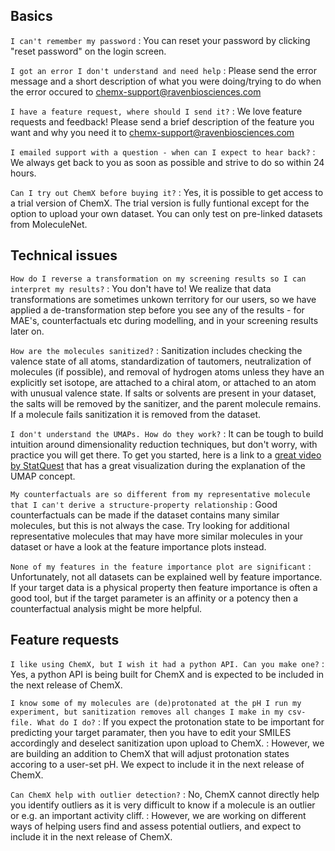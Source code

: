 
## Basics

`I can't remember my password`
: You can reset your password by clicking "reset password" on the login screen. 

`I got an error I don't understand and need help`
: Please send the error message and a short description of what you were doing/trying to do when the error occured to chemx-support@ravenbiosciences.com

`I have a feature request, where should I send it?`
: We love feature requests and feedback! Please send a brief description of the feature you want and why you need it to chemx-support@ravenbiosciences.com

`I emailed support with a question - when can I expect to hear back?`
: We always get back to you as soon as possible and strive to do so within 24 hours.

`Can I try out ChemX before buying it?`
: Yes, it is possible to get access to a trial version of ChemX. The trial version is fully funtional except for the option to upload your own dataset. You can only test on pre-linked datasets from MoleculeNet.

## Technical issues

`How do I reverse a transformation on my screening results so I can interpret my results?`
: You don't have to! We realize that data transformations are sometimes unkown territory for our users, so we have applied a de-transformation step before you see any of the results - for MAE's, counterfactuals etc during modelling, and in your screening results later on.

`How are the molecules sanitized?`
: Sanitization includes checking the valence state of all atoms, standardization of tautomers, neutralization of molecules (if possible), and removal of hydrogen atoms unless they have an explicitly set isotope, are attached to a chiral atom, or attached to an atom with unusual valence state. If salts or solvents are present in your dataset, the salts will be removed by the sanitizer, and the parent molecule remains. If a molecule fails sanitization it is removed from the dataset.

`I don't understand the UMAPs. How do they work?`
: It can be tough to build intuition around dimensionality reduction techniques, but don't worry, with practice you will get there. To get you started, here is a link to a [great video by StatQuest](https://www.youtube.com/watch?v=eN0wFzBA4Sc) that has a great visualization during the explanation of the UMAP concept. 

`My counterfactuals are so different from my representative molecule that I can't derive a structure-property relationship`
: Good counterfactuals can be made if the dataset contains many similar molecules, but this is not always the case. Try looking for additional representative molecules that may have more similar molecules in your dataset or have a look at the feature importance plots instead.

`None of my features in the feature importance plot are significant`
: Unfortunately, not all datasets can be explained well by feature importance. If your target data is a physical property then feature importance is often a good tool, but if the target parameter is an affinity or a potency then a counterfactual analysis might be more helpful.

## Feature requests

`I like using ChemX, but I wish it had a python API. Can you make one?`
: Yes, a python API is being built for ChemX and is expected to be included in the next release of ChemX.

`I know some of my molecules are (de)protonated at the pH I run my experiment, but sanitization removes all changes I make in my csv-file. What do I do?`
: If you expect the protonation state to be important for predicting your target paramater, then you have to edit your SMILES accordingly and deselect sanitization upon upload to ChemX.
: However, we are building an addition to ChemX that will adjust protonation states accoring to a user-set pH. We expect to include it in the next release of ChemX.

`Can ChemX help with outlier detection?`
: No, ChemX cannot directly help you identify outliers as it is very difficult to know if a molecule is an outlier or e.g. an important activity cliff.
: However, we are working on different ways of helping users find and assess potential outliers, and expect to include it in the next release of ChemX.